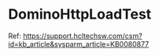 # DominoHttpLoadTest

Ref: https://support.hcltechsw.com/csm?id=kb_article&sysparm_article=KB0080877
